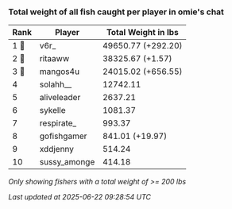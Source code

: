 ### Total weight of all fish caught per player in omie's chat
| Rank | Player | Total Weight in lbs |
|------|--------|---------|
| 1 🥇  | v6r_ | 49650.77 (+292.20) |
| 2 🥈  | ritaaww | 38325.67 (+1.57) |
| 3 🥉  | mangos4u | 24015.02 (+656.55) |
| 4  | solahh__ | 12742.11 |
| 5  | aliveleader | 2637.21 |
| 6  | sykelle | 1081.37 |
| 7  | respirate_ | 993.37 |
| 8  | gofishgamer | 841.01 (+19.97) |
| 9  | xddjenny | 514.24 |
| 10  | sussy_amonge | 414.18 |

_Only showing fishers with a total weight of >= 200 lbs_

_Last updated at 2025-06-22 09:28:54 UTC_